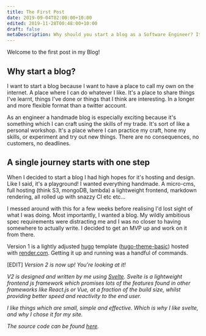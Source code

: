 ```yaml
---
title: The First Post
date: 2019-09-04T02:00:00+10:00
edited: 2019-11-28T00:48:00+10:00
draft: false
metaDescription: Why should you start a blog as a Software Engineer? It's a place to practice your skills and learn about new technologies. Get started now!
---
```


Welcome to the first post in my Blog!

## Why start a blog?

I want to start a blog because I want to have a place to call my own on the internet. A place where I can do whatever I like. It's a place to share things I've learnt, things I've done or things that I think are interesting. In a longer and more flexible format than a twitter account.

As an engineer a handmade blog is especially exciting because it's something which I can craft using the skills of my trade. It's sort of like a personal workshop. It's a place where I can practice my craft, hone my skills, or experiment and try out new things. There are no consequences, no customers, no deadlines.

## A single journey starts with one step

When I decided to start a blog I had high hopes for it's hosting and design. Like I said, it's a playground! I wanted everything handmade. A micro-cms, full hosting (think S3, mongoDB, lambda) a lightweight frontend, markdown rendering, all rolled up with snazzy CI etc etc...

I messed around with this for a few weeks before realising I'd lost sight of what I was doing. Most importantly, I wanted a blog. My wildly ambitious spec requirements were distracting me and I was no closer to having somewhere to actually write. I decided to get an MVP up and work on it from there.

Version 1 is a lightly adjusted [hugo](https://gohugo.io/) template ([hugo-theme-basic](https://themes.gohugo.io/hugo-theme-basic/)) hosted with [render.com](https://render.com/). Getting it up and running was a handful of commands.

[EDIT] _Version 2 is now up! You're looking at it!_

_V2 is designed and written by me using [Svelte](https://svelte.dev). Svelte is a lightweight frontend js framework which promises lots of the features found in other frameworks like React.js or Vue, at a fraction of the build size, whilst providing better speed and reactivity to the end user._

_I like things which are small, simple and effective. Which is why I like svelte, and why I chose it for my site._

_The source code can be found [here](https://github.com/benmcgarvey/benmcgarveysvelte)._
